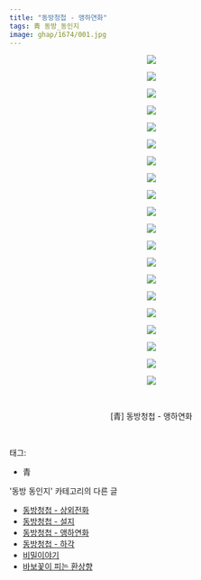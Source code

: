 ```yaml
---
title: "동방청첩 - 앵하연화"
tags: 青 동방_동인지
image: ghap/1674/001.jpg
---
```

<div class="article">
<p style="text-align: center; clear: none; float: none;"><img src="{{ site.nasurl }}/ghap/1674/001.jpg"/></p>
<p style="text-align: center; clear: none; float: none;"><img src="{{ site.nasurl }}/ghap/1674/002.jpg"/></p>
<p style="text-align: center; clear: none; float: none;"><img src="{{ site.nasurl }}/ghap/1674/003.jpg"/></p>
<p style="text-align: center; clear: none; float: none;"><img src="{{ site.nasurl }}/ghap/1674/004.jpg"/></p>
<p style="text-align: center; clear: none; float: none;"><img src="{{ site.nasurl }}/ghap/1674/005.jpg"/></p>
<p style="text-align: center; clear: none; float: none;"><img src="{{ site.nasurl }}/ghap/1674/006.jpg"/></p>
<p style="text-align: center; clear: none; float: none;"><img src="{{ site.nasurl }}/ghap/1674/007.jpg"/></p>
<p style="text-align: center; clear: none; float: none;"><img src="{{ site.nasurl }}/ghap/1674/008.jpg"/></p>
<p style="text-align: center; clear: none; float: none;"><img src="{{ site.nasurl }}/ghap/1674/009.jpg"/></p>
<p style="text-align: center; clear: none; float: none;"><img src="{{ site.nasurl }}/ghap/1674/010.jpg"/></p>
<p style="text-align: center; clear: none; float: none;"><img src="{{ site.nasurl }}/ghap/1674/011.jpg"/></p>
<p style="text-align: center; clear: none; float: none;"><img src="{{ site.nasurl }}/ghap/1674/012.jpg"/></p>
<p style="text-align: center; clear: none; float: none;"><img src="{{ site.nasurl }}/ghap/1674/013.jpg"/></p>
<p style="text-align: center; clear: none; float: none;"><img src="{{ site.nasurl }}/ghap/1674/014.jpg"/></p>
<p style="text-align: center; clear: none; float: none;"><img src="{{ site.nasurl }}/ghap/1674/015.jpg"/></p>
<p style="text-align: center; clear: none; float: none;"><img src="{{ site.nasurl }}/ghap/1674/016.jpg"/></p>
<p style="text-align: center; clear: none; float: none;"><img src="{{ site.nasurl }}/ghap/1674/017.jpg"/></p>
<p style="text-align: center; clear: none; float: none;"><img src="{{ site.nasurl }}/ghap/1674/018.jpg"/></p>
<p style="text-align: center; clear: none; float: none;"><img src="{{ site.nasurl }}/ghap/1674/019.jpg"/></p>
<p style="text-align: center; clear: none; float: none;"><img src="{{ site.nasurl }}/ghap/1674/020.jpg"/></p>
<p style="text-align: center; clear: none; float: none;"><br/></p>
<p style="text-align: center; clear: none; float: none;">[青] 동방청첩 - 앵하연화</p>
<p><br/></p>
</div><div class="tagTrail">
<p>태그: </p>
<ul>
<li>青</li>
</ul>
</div><div class="another">
<p>'동방 동인지' 카테고리의 다른 글</p>
<ul>
<li><a href="/2016-08-18-ghap_1676">동방청첩 - 상외전화</a></li>
<li><a href="/2016-08-18-ghap_1675">동방청첩 - 설지</a></li>
<li><a href="/2016-08-18-ghap_1674">동방청첩 - 앵하연화</a></li>
<li><a href="/2016-08-18-ghap_1673">동방청첩 - 하각</a></li>
<li><a href="/2016-08-18-ghap_1672">비밀이야기</a></li>
<li><a href="/2016-08-18-ghap_1671">바보꽃이 피는 환상향</a></li>
</ul>
</div><div class="cb_module cb_fluid">
<div class="cb_wrt cb_profile">
</div><!-- commentList close -->
</div>
